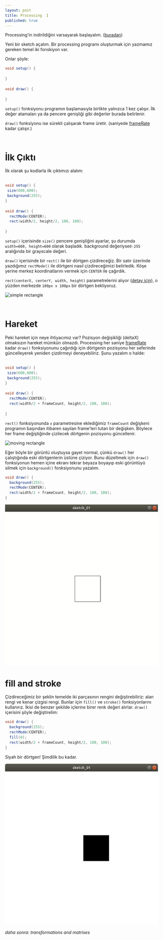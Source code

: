 ```yaml
---
layout: post
title: Processing  I
published: true
---
```



Processing'in indirildiğini varsayarak başlayalım. ([buradan](https://processing.org/))

Yeni bir sketch açalım. Bir processing programı oluşturmak için yazmamız gereken temel iki fonskiyon var.

Onlar şöyle:

```java
void setup() {

}

void draw() {

}

```

```setup()``` fonksiyonu programın başlamasıyla birlikte yalnızca 1 kez çalışır.
İlk değer atamaları ya da pencere genişliği gibi değerler burada belirlenir.


```draw()``` fonksiyonu ise sürekli çalışarak frame üretir. (saniyede [frameRate](https://processing.org/reference/frameRate_.html) kadar çalışır.)

&nbsp;
&nbsp;

# İlk Çıktı

İlk olarak şu kodlarla ilk çıktımızı alalım:

```java

void setup() {
 size(600,600);
 background(255);
}

void draw() {
  rectMode(CENTER);
  rect(width/2, height/2, 100, 100);

}

```

```setup()``` içerisinde ```size()``` pencere genişliğini ayarlar, şu durumda ```width=600, height=600``` olarak başladık. background değeriyse```0-255 ```aralığında bir grayscale değeri.

```draw()``` içerisinde bir ```rect()``` ile bir dörtgen çizdireceğiz. Bir satır üzerinde yazdığımız ```rectMode()``` ile dörtgeni nasıl çizdireceğimizi belirledik. Köşe yerine merkez koordinatlarını vermek için ```CENTER``` ile çağırdık.

```rect(centerX, centerY, width, height)``` parametrelerini alıyor ([detay için](https://processing.org/reference/rect_.html)), o yüzden merkezde ```100px x 100px``` bir dörtgen bekliyoruz.

![simple rectangle][img_01]


&nbsp;
&nbsp;

# Hareket

Peki hareket için neye ihtiyacımız var? Pozisyon değişikliği (deltaX) olmaksızın hareket mümkün olmazdı. Processing her saniye [frameRate](https://processing.org/reference/frameRate_.html) kadar ```draw()``` fonksiyonunu çağırdığı için dörtgenin pozisyonu her seferinde güncelleyerek yeniden çizdirmeyi deneyebiliriz. Şunu yazalım o halde:

```java

void setup() {
 size(600,600);
 background(255);
}

void draw() {
  rectMode(CENTER);
  rect(width/2 + frameCount, height/2, 100, 100);

}

```

```rect()``` fonksiyonunda ```x``` parametresine eklediğimiz ```frameCount``` değişkeni programın başından itibaren sayılan frame'leri tutan bir değişken. Böylece her frame değiştiğinde çizilecek dörtgenin pozisyonu güncellenir.

![moving rectangle][img_02]

Eğer böyle bir görüntü oluştuysa gayet normal, çünkü ```draw()``` her çalıştığında eski dörtgenlerin üstüne çiziyor. Bunu düzeltmek için ```draw()``` fonksiyonun hemen içine ekranı tekrar beyaza boyayıp eski görüntüyü silmek için ```background()``` fonksiyonunu yazalım.

```java
void draw() {
  background(255);
  rectMode(CENTER);
  rect(width/2 + frameCount, height/2, 100, 100);
}
```

![moving rectange 2][img_03]


# fill and stroke

Çizdireceğimiz bir şeklin temelde iki parçasının rengini değiştirebiliriz: alan rengi ve kenar çizgisi rengi. Bunlar için ```fill()``` ve ```stroke()``` fonksiyonlarını kullanırız. İkisi de benzer şekilde içlerine birer renk değeri alırlar. ```draw()``` içerisini şöyle değiştirelim:

```java
void draw() {
  background(255);
  rectMode(CENTER);
  fill(0);
  rect(width/2 + frameCount, height/2, 100, 100);
}
```

Siyah bir dörtgen! Şimdilik bu kadar.

![black rectangle][img_04]


_daha sonra: transformations and matrixes_



[img_01]: /assets/images/01.png
[img_02]: /assets/images/02.png
[img_03]: /assets/images/03.gif
[img_04]: /assets/images/04.png
